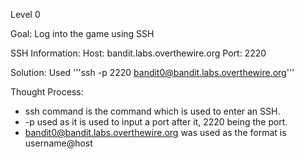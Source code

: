 Level 0

Goal: Log into the game using SSH

SSH Information:
Host: bandit.labs.overthewire.org
Port: 2220

Solution:
Used '''ssh -p 2220 bandit0@bandit.labs.overthewire.org'''

Thought Process:
- ssh command is the command which is used to enter an SSH.
- -p used as it is used to input a port after it, 2220 being the port.
- bandit0@bandit.labs.overthewire.org was used as the format is username@host
